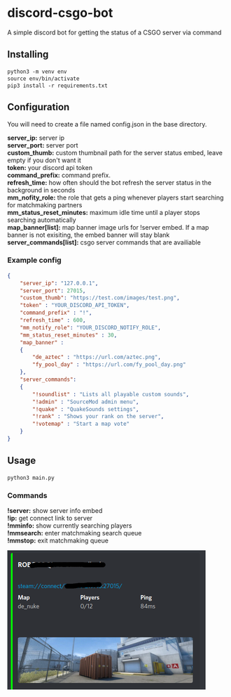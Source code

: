 # discord-csgo-bot
A simple discord bot for getting the status of a CSGO server via command

## Installing
```
python3 -m venv env
source env/bin/activate
pip3 install -r requirements.txt
```
## Configuration
You will need to create a file named config.json in the base directory.

**server_ip:** server ip  
**server_port:** server port  
**custom_thumb:** custom thumbnail path for the server status embed, leave empty if you don't want it  
**token:** your discord api token  
**command_prefix:** command prefix.  
**refresh_time:** how often should the bot refresh the server status in the background in seconds  
**mm_nofity_role:** the role that gets a ping whenever players start searching for matchmaking partners  
**mm_status_reset_minutes:** maximum idle time until a player stops searching automatically  
**map_banner[list]:** map banner image urls for !server embed. If a map banner is not exisiting, the embed banner will stay blank  
**server_commands[list]:** csgo server commands that are availiable  

### Example config
```json
{
    "server_ip": "127.0.0.1",
    "server_port": 27015,
    "custom_thumb": "https://test.com/images/test.png",
    "token" : "YOUR_DISCORD_API_TOKEN",
    "command_prefix" : "!",
    "refresh_time" : 600,
    "mm_notify_role": "YOUR_DISCORD_NOTIFY_ROLE",
    "mm_status_reset_minutes" : 30,
    "map_banner" : 
    {
        "de_aztec" : "https://url.com/aztec.png",
        "fy_pool_day" : "https://url.com/fy_pool_day.png"
    },
    "server_commands":
    {
        "!soundlist" : "Lists all playable custom sounds",
        "!admin" : "SourceMod admin menu",
        "!quake" : "QuakeSounds settings",
        "!rank" : "Shows your rank on the server",
        "!votemap" : "Start a map vote"
    }
}
```

## Usage
```
python3 main.py
```

### Commands
**!server:** show server info embed  
**!ip:** get connect link to server  
**!mminfo:** show currently searching players  
**!mmsearch:** enter matchmaking search queue  
**!mmstop:** exit matchmaking queue  

![Response from bot](response.png?raw=true "response")